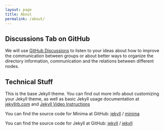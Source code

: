 ```yaml
---
layout: page
title: About
permalink: /about/
---
```


## Discussions Tab on GitHub

We will use [GitHub Discussions](https://github.com/Tonterias/Direct-Democracy-Directory/discussions) to listen to your ideas about how to improve the communication between groups or about better ways to organize the directory information, communication and the relations between different nodes.

## Technical Stuff

This is the base Jekyll theme. You can find out more info about customizing your Jekyll theme, as well as basic Jekyll usage documentation at [jekyllrb.com](https://jekyllrb.com/) and [Jekyll Video Instructions](https://jekyllrb.com/tutorials/video-walkthroughs/)

You can find the source code for Minima at GitHub:
[jekyll][jekyll-organization] /
[minima](https://github.com/jekyll/minima)

You can find the source code for Jekyll at GitHub:
[jekyll][jekyll-organization] /
[jekyll](https://github.com/jekyll/jekyll)


[jekyll-organization]: https://github.com/jekyll
